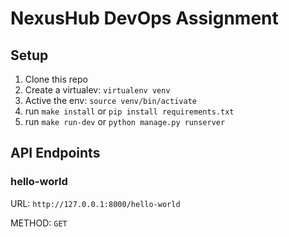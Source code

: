 # NexusHub DevOps Assignment

## Setup

1. Clone this repo
2. Create a virtualev: `virtualenv venv`
3. Active the env: `source venv/bin/activate`
4. run `make install` or `pip install requirements.txt`
5. run `make run-dev` or `python manage.py runserver`

## API Endpoints

### hello-world
URL: `http://127.0.0.1:8000/hello-world`

METHOD: `GET`